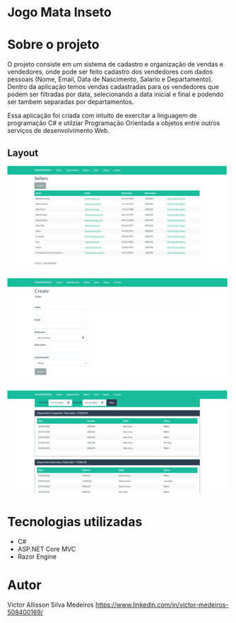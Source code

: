 # Jogo Mata Inseto 

# Sobre o projeto

O projeto consiste em um sistema de cadastro e organização de vendas e vendedores, onde pode ser feito cadastro dos vendedores com dados pessoais (Nome, Email, Data de Nascimento, Salario e Departamento).
Dentro da aplicação temos vendas cadastradas para os vendedores que podem ser filtradas por data, selecionando a data inicial e final e podendo ser tambem separadas por departamentos.

Essa aplicação foi criada com intuito de exercitar a linguagem de programação C# e utilziar Programação Orientada a objetos entre outros serviços de desenvolvimento Web.

## Layout
![Web 1](https://github.com/medeiros95/SalesWeb/blob/main/assets/vendedores.png)

![Web 2](https://github.com/medeiros95/SalesWeb/blob/main/assets/cadastro.png)

![Web 3](https://github.com/medeiros95/SalesWeb/blob/main/assets/vendas.png)



# Tecnologias utilizadas

- C# 
- ASP.NET Core MVC
- Razor Engine

# Autor

Victor Allisson Silva Medeiros
https://www.linkedin.com/in/victor-medeiros-508400169/
